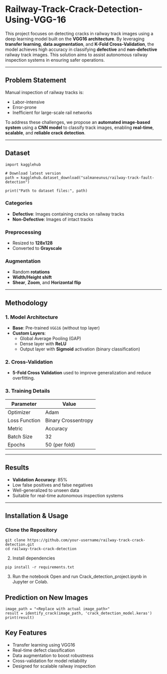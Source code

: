 # Railway-Track-Crack-Detection-Using-VGG-16

This project focuses on detecting cracks in railway track images using a deep learning model built on the **VGG16 architecture**. By leveraging **transfer learning**, **data augmentation**, and **K-Fold Cross-Validation**, the model achieves high accuracy in classifying **defective** and **non-defective** railway track images. This solution aims to assist autonomous railway inspection systems in ensuring safer operations.

---

## Problem Statement

Manual inspection of railway tracks is:

- Labor-intensive
- Error-prone
- Inefficient for large-scale rail networks

To address these challenges, we propose an **automated image-based system** using a **CNN model** to classify track images, enabling **real-time**, **scalable**, and **reliable crack detection**.

---

## Dataset
```
import kagglehub

# Download latest version
path = kagglehub.dataset_download("salmaneunus/railway-track-fault-detection")

print("Path to dataset files:", path)
```

### Categories

- **Defective**: Images containing cracks on railway tracks
- **Non-Defective**: Images of intact tracks

### Preprocessing

- Resized to **128x128**
- Converted to **Grayscale**

### Augmentation

- Random **rotations**
- **Width/Height shift**
- **Shear**, **Zoom**, and **Horizontal flip**

---

## Methodology

### 1️. Model Architecture

- **Base**: Pre-trained `VGG16` (without top layer)
- **Custom Layers**:
  - Global Average Pooling (GAP)
  - Dense layer with **ReLU**
  - Output layer with **Sigmoid** activation (binary classification)

### 2️. Cross-Validation

- **5-Fold Cross Validation** used to improve generalization and reduce overfitting.

### 3️. Training Details

| Parameter       | Value         |
|----------------|---------------|
| Optimizer      | Adam          |
| Loss Function  | Binary Crossentropy |
| Metric         | Accuracy      |
| Batch Size     | 32            |
| Epochs         | 50 (per fold) |

---

## Results

- **Validation Accuracy**: 85%
- Low false positives and false negatives
- Well-generalized to unseen data
- Suitable for real-time autonomous inspection systems

---

## Installation & Usage

### Clone the Repository

```
git clone https://github.com/your-username/railway-track-crack-detection.git
cd railway-track-crack-detection
```
2. Install dependencies
```
pip install -r requirements.txt
```
3. Run the notebook
Open and run Crack_detection_project.ipynb in Jupyter or Colab.

## Prediction on New Images
```
image_path = "<Replace with actual image_path>" 
result = identify_crack(image_path, 'crack_detection_model.keras')
print(result)
```
## Key Features
- Transfer learning using VGG16
- Real-time defect classification
- Data augmentation to boost robustness
- Cross-validation for model reliability
- Designed for scalable railway inspection


